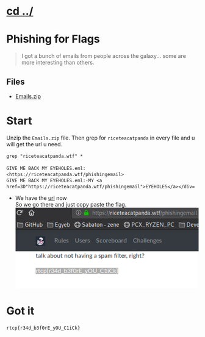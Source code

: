 # [cd ../](../../index.md)
# Phishing for Flags

> I got a bunch of emails from people across the galaxy... some are more interesting than others.

## Files
- [Emails.zip](Emails.zip)


# Start
Unzip the `Emails.zip` file. Then grep for `riceteacatpanda` in every file and u will get the url u need.
```
grep "riceteacatpanda.wtf" *

GIVE ME BACK MY EYEHOLES.eml:<https://riceteacatpanda.wtf/phishingemail>
GIVE ME BACK MY EYEHOLES.eml:-MY <a href=3D"https://riceteacatpanda.wtf/phishingemail">EYEHOLES</a></div=
```
- We have the [url](https://riceteacatpanda.wtf/phishingemail) now  
So we go there and just copy paste the flag.
![page](page.png)
# Got it
```
rtcp{r34d_b3f0rE_yOU_C1iCk}
```

